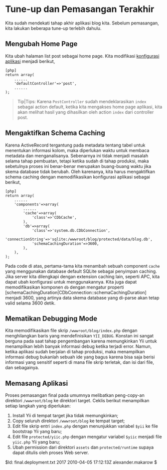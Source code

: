 Tune-up dan Pemasangan Terakhir
============================

Kita sudah mendekati tahap akhir aplikasi blog kita. Sebelum pemasangan, kita lakukan beberapa tune-up terlebih dahulu.


Mengubah Home Page
------------------

Kita ubah halaman list post sebagai home page. Kita modifikasi [konfigurasi aplikasi](http://www.yiiframework.com/doc/guide/basics.application#application-configuration) menjadi berikut,

~~~
[php]
return array(
	......
	'defaultController'=>'post',
	......
);
~~~

> Tip|Tips: Karena `PostController` sudah mendeklarasikan `index` sebagai action default, ketika kita mengakses home page aplikasi, kita akan melihat hasil yang dihasilkan oleh action `index` dari controller post.


Mengaktifkan Schema Caching
-----------------------

Karena ActiveRecord tergantung pada metadata tentang tabel untuk menentukan informasi kolom, maka diperlukan waktu untuk membaca metadata dan menganalisanya. Sebenarnya ini tidak menjadi masalah selama tahap pembuatan, tetapi ketika sudah di tahap produksi, maka sebetulnya proses ini benar-benar merupakan buang-buang waktu jika skema database tidak berubah. Oleh karenanya, kita harus mengaktifkan schema caching dengan memodifikasikan konfigurasi aplikasi sebagai berikut,

~~~
[php]
return array(
	......
	'components'=>array(
		......
		'cache'=>array(
			'class'=>'CDbCache',
		),
		'db'=>array(
			'class'=>'system.db.CDbConnection',
			'connectionString'=>'sqlite:/wwwroot/blog/protected/data/blog.db',
			'schemaCachingDuration'=>3600,
		),
	),
);
~~~

Pada code di atas, pertama-tama kita menambah sebuah component `cache` yang menggunakan database default SQLite sebagai penyimpan caching. Jika server kita dilengkapi dengan extension caching lain, seperti APC, kita dapat ubah konfigurasi untuk menggunakannya. Kita juga dapat memodifikasikan komponen `db` dengan mengatur properti [schemaCachingDuration|CDbConnection::schemaCachingDuration] menjadi 3600, yang artinya data skema database yang di-parse akan tetap valid selama 3600 detik.


Mematikan Debugging Mode
------------------------

Kita memodifikasikan file skrip `/wwwroot/blog/index.php` dengan menghilangkan baris yang mendefinisikan `YII_DEBUG`. Konstan ini sangat berguna pada saat tahap pengembangan karena memungkinkan Yii untuk menampilkan lebih banyak informasi debug ketika terjadi error. Namun, ketika aplikasi sudah berjalan di tahap produksi, maka menampilkan informasi debug bukanlah sebuah ide yang bagus karena bisa saja berisi informasi yang sensitif seperti di mana file skrip terletak, dan isi dari file, dan sebagainya.


Memasang Aplikasi
-------------------------

Proses pemasangan final pada umumnya melibatkan peng-copy-an direktori `/wwwroot/blog` ke direktori target. Ceklis berikut menampilkan setiap langkah yang diperlukan:

 1. Install Yii di tempat target jika tidak memungkinkan;
 2. Copy seluruh direktori `/wwwroot/blog` ke tempat target;
 3. Edit file skrip entri `index.php` dengan menunjukkan variabel `$yii` ke file bootstrap Yii yang baru;
 4. Edit file `protected/yiic.php` dengan mengatur variabel `$yiic` menjadi file `yiic.php` Yii yang baru;
 5. Ubah permission dari direktori `assets` dan `protected/runtime` supaya dapat ditulis oleh proses Web server.


<div class="revision">$Id: final.deployment.txt 2017 2010-04-05 17:12:13Z alexander.makarow $</div>